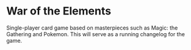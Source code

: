 # War of the Elements

Single-player card game based on masterpieces such as Magic: the Gathering and Pokemon. This will serve as a running changelog for the game.